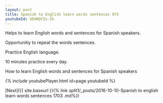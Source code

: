 ```yaml
---
layout: post
title: Spanish to English learn words sentences 973 
youtubeId: UD4NQfZv-Ik
---
```

 
 
Helps to learn English words and sentences for Spanish speakers.

Opportunitiy to repeat the words sentences. 

Practice English language. 
 
10 minutes practice every day. 
 
How to learn English words and sentences for Spanish speakers 
 
{% include youtubePlayer.html id=page.youtubeId %}
 
 
[Next]({{ site.baseurl }}{% link  split1/_posts/2016-10-10-Spanish to english learn words sentences 1703 .md%})
 
